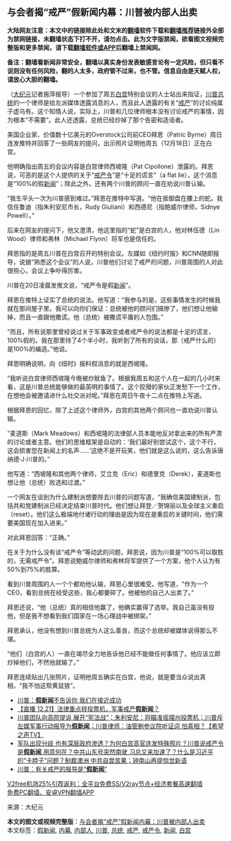  <h2>与会者揭“戒严”假新闻内幕：川普被内部人出卖</h2> <p class="notice"><b>大陆网友注意：本文中的链接除此处和文末的<a href="https://github.com/bannedbook/fanqiang" >翻墙</a>软件下载和<a href="https://github.com/killgcd/justmysocks/blob/master/README.md">翻墙推荐</a>链接外全部为禁网链接，未翻墙状态下打不开，请勿点击。此为文字版禁闻，欲看图文视频完整版和更多禁闻，请下载<a href="https://github.com/bannedbook/fanqiang">翻墙软件或APP</a>后翻墙上禁闻网。</p><p>备注：翻墙看新闻非常安全，翻墙以真实身份发表敏感言论有一定风险，但只看不说则没有任何风险，翻的人太多，政府管不过来，也不管。信息自由是天赋人权，请放心大胆的翻墙。</b></p>  <div class="entry"> <p><a href="https://www.bannedbook.org/bnews/wp-content/uploads/2020/12/Snap1-3.jpg"></a></p> <p>（<span class='wp_keywordlink_affiliate'><a href="http://www.epochtimes.com/" title="大纪元" target="_blank">大纪元</a></span>记者施萍报导）一个参加了周五<a href="https://www.bannedbook.org/bnews/tag/%e7%99%bd%e5%ae%ab/" class="st_tag internal_tag" rel="tag" title="标签 白宫 下的日志">白宫</a>特别会议的人士站出来指证，<a href="https://www.bannedbook.org/bnews/tag/%e5%b7%9d%e6%99%ae/" class="st_tag internal_tag" rel="tag" title="标签 川普 下的日志">川普</a><a href="https://www.bannedbook.org/bnews/tag/%e6%80%bb%e7%bb%9f/" class="st_tag internal_tag" rel="tag" title="标签 总统 下的日志">总统</a>的一个律师是给左派媒体透露消息的人，而且此人透露的有关“<a href="https://www.bannedbook.org/bnews/tag/%E6%88%92%E4%B8%A5/" class="st_tag internal_tag" rel="tag" title="标签 戒严 下的日志">戒严</a>”的讨论纯属子虚乌有。这个知情人说，实际上，川普和几位律师根本没有讨论戒严的事情，因为根本“不需要”。此人还透露，总统已经炒掉了那个告密和造谣者。</p> <p>美国企业家、价值数十亿美元的Overstock公司前CEO拜恩（Patric Byrne）周日连发推特并回答了一些网友的提问，出示照片证明他周五（12月18日）正在白宫。</p> <p>他明确指出周五的会议内容是白宫律师西坡隆（Pat Cipollone）泄露的。拜恩说，可恶的是这个人提供的关于“<a href="https://www.bannedbook.org/bnews/tag/%e6%88%92%e4%b8%a5%e4%bb%a4/" class="st_tag internal_tag" rel="tag" title="标签 戒严令 下的日志">戒严令</a>”是“十足的谎言”（a flat lie），这个消息是“100%的假<span class='wp_keywordlink_affiliate'><a href="https://www.bannedbook.org/" title="新闻">新闻</a></span>”；除此之外，还有两个川普的顾问一直在劝说川普认输。</p> <p>“我生平头一次为川普感到难过。”拜恩在推特中写道。“他在抵御盘在腰上的蛇。我信任鲁迪（指朱利安尼市长，Rudy Giuliani）和西德尼（指鲍威尔律师，Sidnye Powell）。”</p> <p>后来在网友的提问下，他又澄清，他这里指的“蛇”是白宫的人，他对林伍德（Lin Wood）律师和弗林（Michael Flynn）将军也是信任的。</p> <p></p>  <p>拜恩指的是周五川普在白宫召开的特别会议。左媒如《纽约时报》和CNN随即报导，说据“熟悉这个会议”的人说，川普他们讨论了戒严的问题，川普周围的人对此很担心，会议上争吵得厉害。</p> <p>川普在20日凌晨发推文说，“戒严令是假<a href="https://www.bannedbook.org/bnews/tag/%E6%96%B0%E9%97%BB/" class="st_tag internal_tag" rel="tag" title="标签 新闻 下的日志">新闻</a>”。</p> <p>拜恩在推特上证实了总统的说法。他写道：“我参与的是，这些事情发生的时候我就在那间屋子里。我可以向你们保证：总统被他的顾问们搞惨了，他们想让他输掉，而且一直跟他撒谎。他（总统）被撒谎平庸的人包围。”</p> <p></p> <p>“而且，所有说那里曾经说过关于军事政变或者戒严令的说法都是十足的谎言，100%假的。我在那里待了4个半小时，我听到了所有的谈话，那（戒严什么的）是100%的编造。”他说。</p> <p></p> <p>拜恩明确说明，向《纽时》报料假消息的就是西坡隆。</p>  <p>“我听说白宫律师西坡隆今晚被炒鱿鱼了。根据我周五和这个人在一起的几小时来看，这是川普总统能够做的最英明的事情了。这个狡猾的家伙正发愁下一个工作，在想他会被邀请进什么社交派对呢。”拜恩在周日午夜十二点在推特上写道。</p> <p></p> <p>根据拜恩的回忆，除了上述这个律师外，白宫的其他两个顾问也一直劝说川普认输。</p> <p>“麦道斯（Mark Meadows）和西坡隆的法律部人员本能地反对拿出来的所有严肃的讨论或者主意。他们的思维框架是自动的：‘我们最好别尝试这个，这个不行，这会损害您在新闻上的名声……’这绝不是开玩笑，他们就是这么说的，这么告诉唐纳德‧J‧川普的。”</p> <p>他写道：“西坡隆和其他两个律师，艾立克（Eric）和德里克（Derek），麦道斯也想让他（总统）败选和过渡。”</p> <p>一个网友在谈到为什么建制派想要除去川普的问题写道，“我确信美国建制派，包括共和党建制派已经决定结束川普时代。他们想让拜登／贺锦丽以及全球主义重启（reset）。他们这么极端地付诸行动的理由是因为现在是重启的关键时间，他们需要美国现在加入进来。”</p> <p>对此拜恩回答：“正确。”</p>  <p>在关于为什么没有谈“戒严令”等动武的问题，拜恩说，因为川普是“100%可以取胜的，无需戒严令”。拜恩说鲍威尔律师和弗林将军提供了一个方案，他个人认为有50%到75%的胜算。</p> <p>看到川普周围的人一个个都劝他认输，拜恩心里很难受。他写道，“作为一个CEO，看到总统在经受这些，我心都要碎了。他被他的自己人出卖了。”</p> <p>拜恩还说，“他（总统）真的相信他赢了，他确实赢得了选举。我自己虽没有投他，但是我不想看到我们国家在一场心理战中被绑架。”</p> <p>拜恩承认，他没有想到川普总统为人这么善良，而这个总统却被媒体说得那么不堪。</p> <p>“他们（白宫的人）一直在竭尽全力地告诉他已经不能做任何事情了。他应该立即炒掉他们，不然他就输了。”</p> <p>拜恩连续贴出几张照片，证明他周五确实在白宫，他说，就是要当众说出真相，“我不怕这帮黄鼠狼”。</p> <p></p>  <p></p> <ul class='op-related-articles' title='相关阅读'> <li><a href='https://www.bannedbook.org/bnews/comments/20201222/1452660.html' target='_blank'>川普：<b>假新闻</b>不告诉你 我们在接近成功</a></li> <li><a href='https://www.bannedbook.org/bnews/bannedvideo/20201222/1452576.html' target='_blank'>【直播 12.21】法律重点转投票机，军事戒严<b>假新闻</b>？</a></li> <li><a href='https://www.bannedbook.org/bnews/cbnews/20201221/1452282.html' target='_blank'>川普团队向高院提诉 展开“宪法战”；朱利安尼：将瞄准摇摆州投票机；川普斥左媒军事行动报导为<b>假新闻</b>；川普律师：油管删参议院听证词 怕真相？【希望之声TV】</a></li> <li><a href='https://www.bannedbook.org/bnews/bannedvideo/20201221/1452239.html' target='_blank'>军队出现分歧 也有深层政府渗透？为何白宫高官连发特殊照片？川普说戒严令是<b>假新闻</b> 用意何在？中共山东号突然南驶 习总又来加速了？什么是习近平的“卡脖子”问题？制裁澳洲 中共自尝苦果；钟南山再提惊世新语</a></li> <li><a href='https://www.bannedbook.org/bnews/ssgc/20201222/1452188.html' target='_blank'>川普：有关戒严的报导是“<b>假新闻</b>”</a></li> </ul> <p class="texttj"> <a href="https://www.bannedbook.org/forum23/topic22702.html" target="_blank">V2free机场25%引荐返利：全平台免费SS/V2ray节点+经济套餐高速翻墙</a><br/> <a href="https://github.com/bannedbook/fanqiang/wiki/%E7%A6%81%E9%97%BB%E7%BD%91%E5%AE%89%E5%8D%93%E7%BF%BB%E5%A2%99%E6%96%B0%E9%97%BBAPP" target="_blank">免费PC翻墙、安卓VPN翻墙APP</a></p><p>来源：大纪元</p><a name='sharetosocial'></a>       <div><b>本文的图文或视频完整版</b>：<a href='https://www.bannedbook.org/bnews/comments/20201222/1452775.html'>与会者揭“戒严”假新闻内幕：川普被内部人出卖</a></div>  </div><!--END ENTRY--> <div class="postfooter"> <div>本文标签：<a href="https://www.bannedbook.org/bnews/tag/%E5%81%87%E6%96%B0%E9%97%BB/" rel="tag">假新闻</a>, <a href="https://www.bannedbook.org/bnews/tag/%E5%86%85%E5%B9%95/" rel="tag">内幕</a>, <a href="https://www.bannedbook.org/bnews/tag/%e5%86%85%e9%83%a8%e4%ba%ba/" rel="tag">内部人</a>, <a href="https://www.bannedbook.org/bnews/tag/%e5%b7%9d%e6%99%ae/" rel="tag">川普</a>, <a href="https://www.bannedbook.org/bnews/tag/%e6%80%bb%e7%bb%9f/" rel="tag">总统</a>, <a href="https://www.bannedbook.org/bnews/tag/%E6%88%92%E4%B8%A5/" rel="tag">戒严</a>, <a href="https://www.bannedbook.org/bnews/tag/%e6%88%92%e4%b8%a5%e4%bb%a4/" rel="tag">戒严令</a>, <a href="https://www.bannedbook.org/bnews/tag/%E6%96%B0%E9%97%BB/" rel="tag">新闻</a>, <a href="https://www.bannedbook.org/bnews/tag/%e7%99%bd%e5%ae%ab/" rel="tag">白宫</a></div>  </div><!--END POSTFOOTER--> 